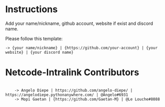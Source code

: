 # Instructions
Add your name/nickname, github account, website if exist and discord name.

Please follow this template:

	-> {your name/nickname} | {https://github.com/your-account} | {your website} | {your discord name}



# Netcode-Intralink Contributors
```

	-> Angelo Diepe | https://github.com/angelo-diepe/ | https://angelodiepe.pythonanywhere.com/ | @Angelo#6931
	-> Mopi Gaetan | {https://github.com/Gaetan-M} | @Le Louche#8088

```
